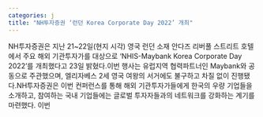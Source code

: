 ```yaml
---
categories: j
title: "NH투자증권 ‘런던 Korea Corporate Day 2022’ 개최"
---
```

NH투자증권은 지난 21~22일(현지 시각) 영국 런던 소재 안다즈 리버풀 스트리트 호텔에서 주요 해외 기관투자가를 대상으로 ‘NHIS-Maybank Korea Corporate Day 2022’를 개최했다고 23일 밝혔다.이번 행사는 유럽지역 협력파트너인 Maybank와 공동으로 주관했으며, 엘리자베스 2세 영국 여왕의 서거에도 불구하고 차질 없이 진행됐다.NH투자증권은 이번 컨퍼런스를 통해 해외 기관투자가들에게 한국의 우량 기업들을 소개하고, 참여하는 국내 기업들에는 글로벌 투자자들과의 네트워크를 강화하는 계기를 마련했다. 이번
